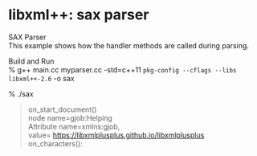 libxml++: sax parser
===============

SAX Parser <br/>
This example shows how the handler methods are called during parsing. <br/>

Build and Run <br/>
% g++  main.cc myparser.cc -std=c++11 `pkg-config --cflags --libs libxml++-2.6` -o sax <br/>

% ./sax <br/>
> on_start_document() <br/>
> node name=gjob:Helping <br/>
> Attribute name=xmlns:gjob, <br/>
> value= https://libxmlplusplus.github.io/libxmlplusplus <br/> on_characters(): <br/>

